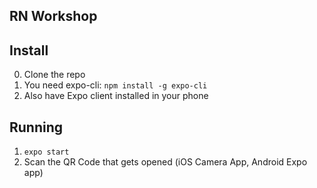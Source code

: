 ## RN Workshop

## Install

0. Clone the repo
1. You need expo-cli: `npm install -g expo-cli`
2. Also have Expo client installed in your phone

## Running

1. `expo start`
2. Scan the QR Code that gets opened (iOS Camera App, Android Expo app)
